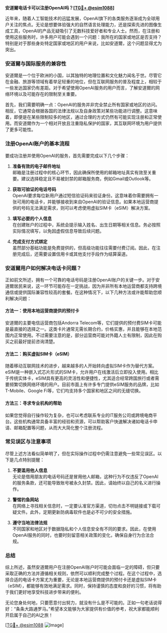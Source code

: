 **安道爾电话卡可以注册OpenAI吗？[[TG💪+ @esim1088](https://t.me/s/esim1088)]**

近年来，随着人工智能技术的迅猛发展，OpenAI旗下的各类服务逐渐成为全球用户关注的焦点。无论是想要体验强大的自然语言处理能力，还是探索先进的图像生成工具，OpenAI的产品无疑吸引了无数科技爱好者和专业人士。然而，在注册和使用这些服务时，许多用户可能会遇到一个问题：我所在的国家或地区是否支持？特别是对于那些身处特定国家或地区的用户来说，比如安道爾，这个问题显得尤为突出。

### 安道爾与国际服务的兼容性

安道爾是一个位于欧洲的小国，以其独特的地理位置和文化魅力闻名于世。尽管它在金融、旅游等领域有着举足轻重的地位，但在互联网服务的普及程度上，相较于一些发达国家仍有差距。对于希望使用OpenAI服务的用户而言，了解安道爾的网络环境以及可能存在的限制至关重要。

首先，我们需要明确一点：OpenAI的服务并非完全禁止所有国家或地区的访问。相反，它通常会根据各国的法律法规以及自身政策对某些功能进行调整。这意味着，即便是在某些限制较多的地区，通过合理的方式仍然有可能实现注册和正常使用。而安道爾作为一个相对开放且注重隐私保护的国家，其互联网环境为用户提供了更多可能性。

### 注册OpenAI账户的基本流程

要成功注册并使用OpenAI的服务，首先需要完成以下几个步骤：

1. **准备有效的电子邮件地址**  
   邮箱是注册过程中的核心环节，因此确保所使用的邮箱地址真实有效至关重要。建议选择稳定且不易被封禁的邮箱服务商，例如Gmail或Outlook等。

2. **获取可验证的电话号码**  
   OpenAI要求每位新用户通过短信验证码来验证身份。这意味着你需要拥有一张可用的电话卡，并能够接收到来自OpenAI的验证信息。如果本地运营商提供的号码无法满足需求，则可以考虑使用虚拟SIM卡（eSIM）解决方案。

3. **填写必要的个人信息**  
   在创建账户的过程中，系统会提示输入姓名、出生日期等相关信息。务必按照实际情况填写，以免因虚假信息导致后续问题。

4. **完成支付方式绑定**  
   虽然部分基础功能是免费提供的，但高级功能往往需要付费订阅。因此，在注册完成后，还需要设置信用卡或其他支付手段作为结算渠道。

### 安道爾用户如何解决电话卡问题？

正如前文所述，拥有一个可靠的电话号码是注册OpenAI账户的关键一步。对于安道爾居民来说，这一环节可能存在一定挑战，因为并非所有本地运营商都支持跨境通信或提供国际兼容性较高的套餐。在这种情况下，以下几种方法或许能帮助您顺利解决问题：

#### 方法一：使用本地运营商提供的预付卡
安道爾的主要电信运营商包括Andorra Telecom等，它们提供的预付费SIM卡可能是最直接的选择之一。这类卡片通常无需长期合约，价格实惠，并且能够在本地范围内正常使用。不过需要注意的是，部分运营商可能对外籍人士有限制，因此在购买之前最好提前咨询清楚。

#### 方法二：购买虚拟SIM卡（eSIM）
随着移动互联网技术的进步，越来越多的人开始转向虚拟SIM卡作为替代方案。eSIM是一种嵌入式芯片形式的SIM卡，允许用户在线激活后立即投入使用。相比于传统实体卡，eSIM具有更高的灵活性和便捷性，尤其适合经常跨国旅行或者需要频繁切换网络环境的用户。目前市面上有许多专门提供eSIM服务的品牌，比如T-Mobile、Google Fi等，它们均支持多个国家和地区之间的无缝切换。

#### 方法三：寻求专业机构的帮助
如果您觉得自行操作较为复杂，也可以考虑联系专业的IT服务公司或跨境电商平台。这些机构通常具备丰富的经验和资源，可以帮助客户快速解决诸如电话卡申请、邮箱配置等问题，从而大大简化整个注册流程。

### 常见误区与注意事项

尽管上述方法看似简单明了，但在实际操作过程中仍需注意避免一些常见误区。以下是几点特别提醒：

1. **不要滥用他人信息**  
   无论是借用朋友的电话号码还是冒用他人邮箱，这种行为不仅违反了OpenAI的服务条款，还可能导致账号被永久封禁。因此，请始终以自己的名义进行操作。

2. **警惕钓鱼网站**  
   在网络上寻找相关信息时，一定要认准官方渠道，切勿点击不明链接或下载可疑文件。此外，定期更新防病毒软件也是必不可少的安全措施。

3. **遵守当地法律法规**  
   不同国家和地区对于数据隐私和个人信息安全有不同的要求。因此，在使用OpenAI服务的同时，也要时刻留意相关政策的变化，确保自身行为合法合规。

### 总结

综上所述，虽然安道爾用户在注册OpenAI账户时可能会面临一定的障碍，但只要采取正确的方法并遵循相关规则，依然可以顺利完成整个过程。在这个过程中，选择合适的电话卡方案尤为重要，无论是本地运营商提供的预付卡还是虚拟SIM卡（eSIM），都能够有效地满足需求。同时，保持谨慎的态度和良好的习惯，将有助于我们更好地享受科技进步带来的便利。

无论您身处何地，只要愿意付出努力，就没有什么是不可能的。正如一句老话说得好：“条条大路通罗马。”希望本文能够为大家提供有价值的参考，祝大家都能顺利开启属于自己的AI之旅！

[[TG💪+ @esim1088](https://t.me/s/esim1088) ![Image](https://i.postimg.cc/4NQfJmqS/Snipaste-2025-05-13-00-14-12.png)]